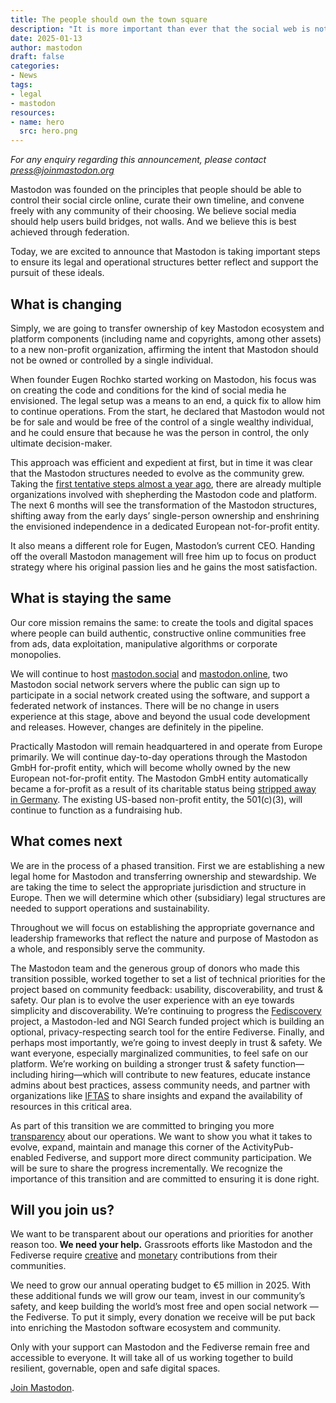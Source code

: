 ```yaml
---
title: The people should own the town square
description: "It is more important than ever that the social web is not controlled by corporations. Today, Mastodon is taking another step towards its founding ideals: independence and non-profit ownership. We're transferring ownership of key assets to a new European not-for-profit entity, ensuring our mission remains true to a decentralised social web, not corporate control."
date: 2025-01-13
author: mastodon
draft: false
categories:
- News
tags:
- legal
- mastodon
resources:
- name: hero
  src: hero.png
---
```


*For any enquiry regarding this announcement, please contact press@joinmastodon.org*

Mastodon was founded on the principles that people should be able to control their social circle online, curate their own timeline, and convene freely with any community of their choosing. We believe social media should help users build bridges, not walls. And we believe this is best achieved through federation.

Today, we are excited to announce that Mastodon is taking important steps to ensure its legal and operational structures better reflect and support the pursuit of these ideals.

## What is changing

Simply, we are going to transfer ownership of key Mastodon ecosystem and platform components (including name and copyrights, among other assets) to a new non-profit organization, affirming the intent that Mastodon should not be owned or controlled by a single individual.

When founder Eugen Rochko started working on Mastodon, his focus was on creating the code and conditions for the kind of social media he envisioned. The legal setup was a means to an end, a quick fix to allow him to continue operations. From the start, he declared that Mastodon would not be for sale and would be free of the control of a single wealthy individual, and he could ensure that because he was the person in control, the only ultimate decision-maker.

This approach was efficient and expedient at first, but in time it was clear that the Mastodon structures needed to evolve as the community grew. Taking the [first tentative steps almost a year ago](https://blog.joinmastodon.org/2024/04/mastodon-forms-new-u.s.-non-profit/), there are already multiple organizations involved with shepherding the Mastodon code and platform. The next 6 months will see the transformation of the Mastodon structures, shifting away from the early days’ single-person ownership and enshrining the envisioned independence in a dedicated European not-for-profit entity.

It also means a different role for Eugen, Mastodon’s current CEO. Handing off the overall Mastodon management will free him up to focus on product strategy where his original passion lies and he gains the most satisfaction.

## What is staying the same

Our core mission remains the same: to create the tools and digital spaces where people can build authentic, constructive online communities free from ads, data exploitation, manipulative algorithms or corporate monopolies.

We will continue to host [mastodon.social](http://mastodon.social) and [mastodon.online](https://mastodon.online/explore), two Mastodon social network servers where the public can sign up to participate in a social network created using the software, and support a federated network of instances. There will be no change in users experience at this stage, above and beyond the usual code development and releases. However, changes are definitely in the pipeline.

Practically Mastodon will remain headquartered in and operate from Europe primarily. We will continue day-to-day operations through the Mastodon GmbH for-profit entity, which will become wholly owned by the new European not-for-profit entity. The Mastodon GmbH entity automatically became a for-profit as a result of its charitable status being [stripped away in Germany](https://blog.joinmastodon.org/2024/04/mastodon-forms-new-u.s.-non-profit/#mastodons-non-profit-status-in-germany). The existing US-based non-profit entity, the 501(c)(3), will continue to function as a fundraising hub.

## What comes next

We are in the process of a phased transition. First we are establishing a new legal home for Mastodon and transferring ownership and stewardship. We are taking the time to select the appropriate jurisdiction and structure in Europe. Then we will determine which other (subsidiary) legal structures are needed to support operations and sustainability.

Throughout we will focus on establishing the appropriate governance and leadership frameworks that reflect the nature and purpose of Mastodon as a whole, and responsibly serve the community.

The Mastodon team and the generous group of donors who made this transition possible, worked together to set a list of technical priorities for the project based on community feedback: usability, discoverability, and trust & safety. Our plan is to evolve the user experience with an eye towards simplicity and discoverability. We’re continuing to progress the [Fediscovery](https://www.fediscovery.org/) project, a Mastodon-led and NGI Search funded project which is building an optional, privacy-respecting search tool for the entire Fediverse. Finally, and perhaps most importantly, we’re going to invest deeply in trust & safety. We want everyone, especially marginalized communities, to feel safe on our platform. We’re working on building a stronger trust & safety function—including hiring—which will contribute to new features, educate instance admins about best practices, assess community needs, and partner with organizations like [IFTAS](https://about.iftas.org/) to share insights and expand the availability of resources in this critical area.

As part of this transition we are committed to bringing you more [transparency](https://joinmastodon.org/reports/Mastodon%20Annual%20Report%202023.pdf) about our operations. We want to show you what it takes to evolve, expand, maintain and manage this corner of the ActivityPub-enabled Fediverse, and support more direct community participation. We will be sure to share the progress incrementally. We recognize the importance of this transition and are committed to ensuring it is done right.

## Will you join us?

We want to be transparent about our operations and priorities for another reason too. **We need your help.** Grassroots efforts like Mastodon and the Fediverse require [creative](https://github.com/mastodon/mastodon/blob/main/CONTRIBUTING.md) and [monetary](https://joinmastodon.org/sponsors) contributions from their communities.

We need to grow our annual operating budget to €5 million in 2025\. With these additional funds we will grow our team, invest in our community’s safety, and keep building the world’s most free and open social network — the Fediverse. To put it simply, every donation we receive will be put back into enriching the Mastodon software ecosystem and community.

Only with your support can Mastodon and the Fediverse remain free and accessible to everyone. It will take all of us working together to build resilient, governable, open and safe digital spaces.

[Join Mastodon](https://mastodon.social/auth/sign_up).

